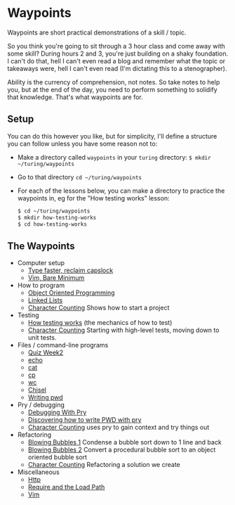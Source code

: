 Waypoints
=========

Waypoints are short practical demonstrations of a skill / topic.

So you think you're going to sit through a 3 hour class and come away with some skill?
During hours 2 and 3, you're just building on a shaky foundation.
I can't do that, hell I can't even read a blog and remember what the topic or takeaways were,
hell I can't even read (I'm dictating this to a stenographer).

Ability is the currency of comprehension, not notes.
So take notes to help you, but at the end of the day,
you need to perform something to solidify that knowledge.
That's what waypoints are for.

Setup
-----

You can do this however you like, but for simplicity, I'll define a structure you can follow unless you have some reason not to:

* Make a directory called `waypoints` in your `turing` directory: `$ mkdir ~/turing/waypoints`
* Go to that directory `cd ~/turing/waypoints`
* For each of the lessons below, you can make a directory to practice the waypoints in, eg for the "How testing works" lesson:

  ```sh
  $ cd ~/turing/waypoints
  $ mkdir how-testing-works
  $ cd how-testing-works
  ```

The Waypoints
-------------

* Computer setup
  * [Type faster, reclaim capslock](waypoints/keyboard_setup.md)
  * [Vim, Bare Minimum](waypoints/vim_bare_minimum.md)
* How to program
  * [Object Oriented Programming](waypoints/object_oriented_programming.md)
  * [Linked Lists](waypoints/linked_lists.md)
  * [Character Counting](waypoints/character_counting.md) Shows how to start a project
* Testing
  * [How testing works](waypoints/how_testing_works.md) (the mechanics of how to test)
  * [Character Counting](waypoints/character_counting.md) Starting with high-level tests, moving down to unit tests.
* Files / command-line programs
  * [Quiz Week2](waypoints/quiz_week2.md)
  * [echo](waypoints/echo.md)
  * [cat](waypoints/cat.md)
  * [cp](waypoints/cp.md)
  * [wc](waypoints/wc.md)
  * [Chisel](waypoints/chisel.md)
  * [Writing pwd](waypoints/pwd.md)
* Pry / debugging
  * [Debugging With Pry](waypoints/debugging_with_pry.md)
  * [Discovering how to write PWD with pry](waypoints/pwd.md)
  * [Character Counting](waypoints/character_counting.md) uses pry to gain context and try things out
* Refactoring
  * [Blowing Bubbles 1](waypoints/blowing_bubbles1.md) Condense a bubble sort down to 1 line and back
  * [Blowing Bubbles 2](waypoints/blowing_bubbles2.md) Convert a procedural bubble sort to an object oriented bubble sort
  * [Character Counting](waypoints/character_counting.md) Refactoring a solution we create
* Miscellaneous
  * [Http](waypoints/http.md)
  * [Require and the Load Path](waypoints/require.md)
  * [Vim](waypoints/vim_bare_minimum.md)
